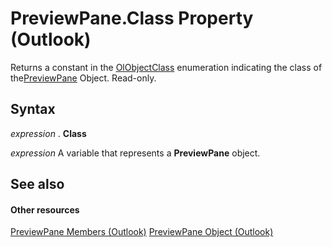 
# PreviewPane.Class Property (Outlook)

Returns a constant in the [OlObjectClass](33d724b3-df3c-2a7f-a80f-93b66d96f588.md) enumeration indicating the class of the[PreviewPane](fd4f497b-7085-6e0f-018b-17845f4dfe61.md) Object. Read-only.


## Syntax

 _expression_ . **Class**

 _expression_ A variable that represents a **PreviewPane** object.


## See also


#### Other resources


[PreviewPane Members (Outlook)](42ded67c-b3cb-a479-a110-fd3db9548d3b.md)
[PreviewPane Object (Outlook)](fd4f497b-7085-6e0f-018b-17845f4dfe61.md)
